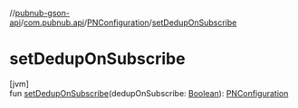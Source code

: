 //[pubnub-gson-api](../../../index.md)/[com.pubnub.api](../index.md)/[PNConfiguration](index.md)/[setDedupOnSubscribe](set-dedup-on-subscribe.md)

# setDedupOnSubscribe

[jvm]\
fun [setDedupOnSubscribe](set-dedup-on-subscribe.md)(dedupOnSubscribe: [Boolean](https://kotlinlang.org/api/latest/jvm/stdlib/kotlin/-boolean/index.html)): [PNConfiguration](index.md)
